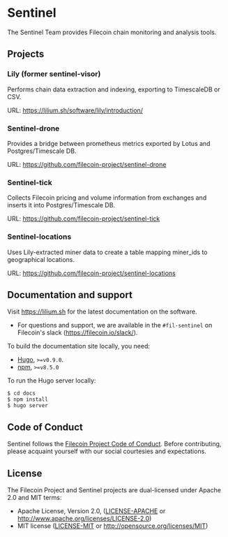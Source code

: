 # Sentinel

The Sentinel Team provides Filecoin chain monitoring and analysis tools.

## Projects

### Lily (former sentinel-visor)

Performs chain data extraction and indexing, exporting to TimescaleDB or CSV.

URL: https://lilium.sh/software/lily/introduction/

### Sentinel-drone

Provides a bridge between prometheus metrics exported by Lotus and Postgres/Timescale DB.

URL: https://github.com/filecoin-project/sentinel-drone


### Sentinel-tick

Collects Filecoin pricing and volume information from exchanges and inserts it into Postgres/Timescale DB.

URL: https://github.com/filecoin-project/sentinel-tick

### Sentinel-locations

Uses Lily-extracted miner data to create a table mapping miner_ids to geographical locations.

URL: https://github.com/filecoin-project/sentinel-locations

## Documentation and support

Visit https://lilium.sh for the latest documentation on the software.

- For questions and support, we are available in the `#fil-sentinel` on Filecoin's slack (https://filecoin.io/slack/).

To build the documentation site locally, you need:
- [Hugo](https://gohugo.io/getting-started/installing/), `>=v0.9.0`.
- [npm](https://docs.npmjs.com/downloading-and-installing-node-js-and-npm), `>=v8.5.0`

To run the Hugo server locally:

```
$ cd docs
$ npm install
$ hugo server
```

## Code of Conduct

Sentinel follows the [Filecoin Project Code of Conduct](https://github.com/filecoin-project/community/blob/master/CODE_OF_CONDUCT.md). Before contributing, please acquaint yourself with our social courtesies and expectations.


## License

The Filecoin Project and Sentinel projects are dual-licensed under Apache 2.0 and MIT terms:

- Apache License, Version 2.0, ([LICENSE-APACHE](https://github.com/filecoin-project/sentinel/blob/master/LICENSE-APACHE) or http://www.apache.org/licenses/LICENSE-2.0)
- MIT license ([LICENSE-MIT](https://github.com/filecoin-project/sentinel/blob/master/LICENSE-MIT) or http://opensource.org/licenses/MIT)
